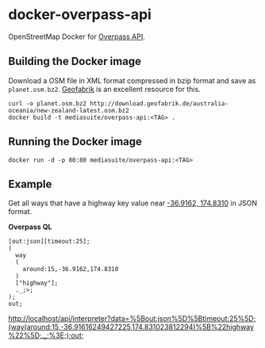 # docker-overpass-api

OpenStreetMap Docker for [Overpass API](http://wiki.openstreetmap.org/wiki/Overpass_API).

## Building the Docker image

Download a OSM file in XML format compressed in bzip format and save as `planet.osm.bz2`. [Geofabrik](http://download.geofabrik.de/) is an excellent resource for this.

```
curl -o planet.osm.bz2 http://download.geofabrik.de/australia-oceania/new-zealand-latest.osm.bz2
docker build -t mediasuite/overpass-api:<TAG> .
```

## Running the Docker image

`docker run -d -p 80:80 mediasuite/overpass-api:<TAG>`

## Example

Get all ways that have a highway key value near [-36.9162, 174.8310](http://www.openstreetmap.org/?mlat=-36.91616249427225&mlon=174.831023812294&zoom=16) in JSON format.

**Overpass QL**

```
[out:json][timeout:25];
(
  way
  (
    around:15,-36.9162,174.8310
  )
  ["highway"];
  ._;>;
);
out;
```

<http://localhost/api/interpreter?data=%5Bout:json%5D%5Btimeout:25%5D;(way(around:15,-36.91616249427225,174.831023812294)%5B%22highway%22%5D;._;%3E;);out;>
